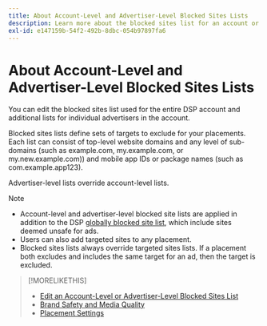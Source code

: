 ```yaml
---
title: About Account-Level and Advertiser-Level Blocked Sites Lists
description: Learn more about the blocked sites list for an account or advertiser.
exl-id: e147159b-54f2-492b-8dbc-054b97897fa6
---
```

# About Account-Level and Advertiser-Level Blocked Sites Lists

You can edit the blocked sites list used for the entire DSP account and additional lists for individual advertisers in the account.

Blocked sites lists define sets of targets to exclude for your placements. Each list can consist of top-level website domains and any level of sub-domains (such as example.com, my.example.com, or my.new.example.com)) and mobile app IDs or package names (such as com.example.app123).

Advertiser-level lists override account-level lists.

>[!NOTE]
>
>* Account-level and advertiser-level blocked site lists are applied in addition to the DSP [globally blocked site list](/help/dsp/introduction/features/brand-safety-media-quality.md#global-blocked-sites), which include sites deemed unsafe for ads.
>* Users can also add targeted sites to any placement.
>* Blocked sites lists always override targeted sites lists. If a placement both excludes and includes the same target for an ad, then the target is excluded.

>[!MORELIKETHIS]
>
>* [Edit an Account-Level or Advertiser-Level Blocked Sites List](/help/dsp/admin/blocked-sites-list-edit.md)
>* [Brand Safety and Media Quality](/help/dsp/introduction/features/brand-safety-media-quality.md)
>* [Placement Settings](/help/dsp/campaign-management/placements/placement-settings.md)
